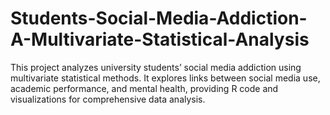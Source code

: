 # Students-Social-Media-Addiction-A-Multivariate-Statistical-Analysis
This project analyzes university students’ social media addiction using multivariate statistical methods. It explores links between social media use, academic performance, and mental health, providing R code and visualizations for comprehensive data analysis.
